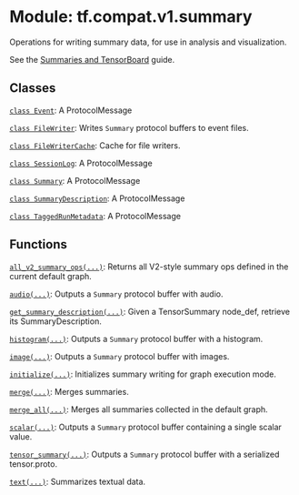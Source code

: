 <div itemscope itemtype="http://developers.google.com/ReferenceObject">
<meta itemprop="name" content="tf.compat.v1.summary" />
<meta itemprop="path" content="Stable" />
</div>

# Module: tf.compat.v1.summary

Operations for writing summary data, for use in analysis and visualization.

<!-- Placeholder for "Used in" -->

See the [Summaries and
TensorBoard](https://www.tensorflow.org/guide/summaries_and_tensorboard) guide.

## Classes

[`class Event`](../../../tf/compat/v1/Event.md): A ProtocolMessage

[`class FileWriter`](../../../tf/compat/v1/summary/FileWriter.md): Writes `Summary` protocol buffers to event files.

[`class FileWriterCache`](../../../tf/compat/v1/summary/FileWriterCache.md): Cache for file writers.

[`class SessionLog`](../../../tf/compat/v1/SessionLog.md): A ProtocolMessage

[`class Summary`](../../../tf/compat/v1/Summary.md): A ProtocolMessage

[`class SummaryDescription`](../../../tf/compat/v1/summary/SummaryDescription.md): A ProtocolMessage

[`class TaggedRunMetadata`](../../../tf/compat/v1/summary/TaggedRunMetadata.md): A ProtocolMessage

## Functions

[`all_v2_summary_ops(...)`](../../../tf/compat/v1/summary/all_v2_summary_ops.md): Returns all V2-style summary ops defined in the current default graph.

[`audio(...)`](../../../tf/compat/v1/summary/audio.md): Outputs a `Summary` protocol buffer with audio.

[`get_summary_description(...)`](../../../tf/compat/v1/summary/get_summary_description.md): Given a TensorSummary node_def, retrieve its SummaryDescription.

[`histogram(...)`](../../../tf/compat/v1/summary/histogram.md): Outputs a `Summary` protocol buffer with a histogram.

[`image(...)`](../../../tf/compat/v1/summary/image.md): Outputs a `Summary` protocol buffer with images.

[`initialize(...)`](../../../tf/compat/v1/summary/initialize.md): Initializes summary writing for graph execution mode.

[`merge(...)`](../../../tf/compat/v1/summary/merge.md): Merges summaries.

[`merge_all(...)`](../../../tf/compat/v1/summary/merge_all.md): Merges all summaries collected in the default graph.

[`scalar(...)`](../../../tf/compat/v1/summary/scalar.md): Outputs a `Summary` protocol buffer containing a single scalar value.

[`tensor_summary(...)`](../../../tf/compat/v1/summary/tensor_summary.md): Outputs a `Summary` protocol buffer with a serialized tensor.proto.

[`text(...)`](../../../tf/compat/v1/summary/text.md): Summarizes textual data.

